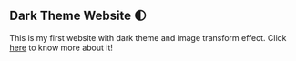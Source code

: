 ## Dark Theme Website 🌓
This is my first website with dark theme and image transform effect. 
Click [here](https://github.com/luizaluz29/dark-theme-transform-effect) to know more about it!
